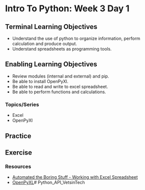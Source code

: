 # Intro To Python: Week 3 Day 1

## Terminal Learning Objectives
- Understand the use of python to organize information, perform calculation and produce output.
- Understand spreadsheets as programming tools.

## Enabling Learning Objectives
- Review modules (internal and external) and pip.
- Be able to install OpenPyXl.
- Be able to read and write to excel spreadsheet.
- Be able to perform functions and calculations.

### Topics/Series
- Excel
- OpenPyXl

## Practice

## Exercise

### Resources
- [Automated the Boring Stuff - Working with Excel Spreadsheet](https://automatetheboringstuff.com/2e/chapter13/)
- [OpenPyXL](https://openpyxl.readthedocs.org/)# Python_API_VetsinTech
